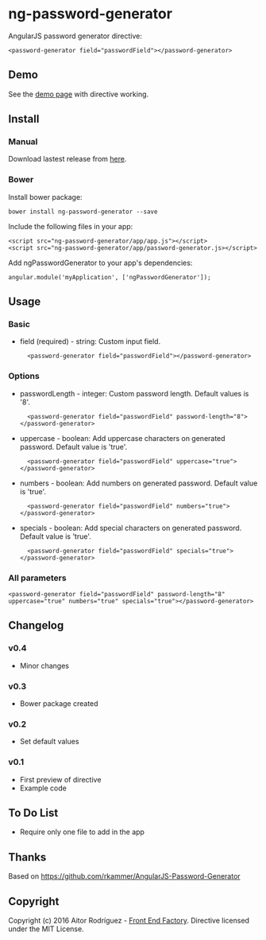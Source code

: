 # ng-password-generator
AngularJS password generator directive:

    <password-generator field="passwordField"></password-generator>

## Demo
See the [demo page](https://aitorrodriguez990.github.io/ng-password-generator/example/exampleView.html) with directive working.

## Install
### Manual
Download lastest release from [here](https://github.com/AitorRodriguez990/ng-password-generator/releases/latest).

### Bower
Install bower package:

    bower install ng-password-generator --save

Include the following files in your app:

    <script src="ng-password-generator/app/app.js"></script>
    <script src="ng-password-generator/app/password-generator.js></script>

Add ngPasswordGenerator to your app's dependencies:

    angular.module('myApplication', ['ngPasswordGenerator']);

## Usage
### Basic
* field (required) - string: Custom input field.

        <password-generator field="passwordField"></password-generator>

### Options
* passwordLength - integer: Custom password length. Default values is '8'.

        <password-generator field="passwordField" password-length="8"></password-generator>

* uppercase - boolean: Add uppercase characters on generated password. Default value is 'true'.

        <password-generator field="passwordField" uppercase="true"></password-generator>

* numbers - boolean: Add numbers on generated password. Default value is 'true'.

        <password-generator field="passwordField" numbers="true"></password-generator>

* specials - boolean: Add special characters on generated password. Default value is 'true'.

        <password-generator field="passwordField" specials="true"></password-generator>

### All parameters

    <password-generator field="passwordField" password-length="8" uppercase="true" numbers="true" specials="true"></password-generator>  

## Changelog
### v0.4
* Minor changes

### v0.3
* Bower package created

### v0.2
* Set default values

### v0.1
* First preview of directive
* Example code

## To Do List
* Require only one file to add in the app

## Thanks
Based on https://github.com/rkammer/AngularJS-Password-Generator

## Copyright
Copyright (c) 2016 Aitor Rodríguez - [Front End Factory](http://www.frontendfactory.es). Directive licensed under the MIT License.
